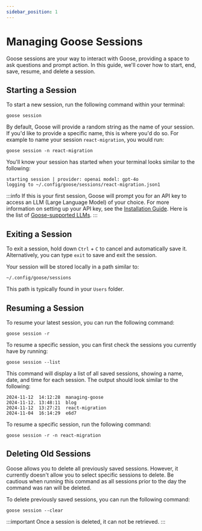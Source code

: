 ```yaml
---
sidebar_position: 1
---
```

# Managing Goose Sessions

Goose sessions are your way to interact with Goose, providing a space to ask questions and prompt action. In this guide, we'll cover how to start, end, save, resume, and delete a session. 


## Starting a Session 
To start a new session, run the following command within your terminal: 

```
goose session
```

By default, Goose will provide a random string as the name of your session. If you'd like to provide a specific name, this is where you'd do so. For example to name your session `react-migration`, you would run:

```
goose session -n react-migration
```
You'll know your session has started when your terminal looks similar to the following:

```
starting session | provider: openai model: gpt-4o
logging to ~/.config/goose/sessions/react-migration.json1
```

:::info
    If this is your first session, Goose will prompt you for an API key to access an LLM (Large Language Model) of your choice. For more information on setting up your API key, see the [Installation Guide](https://block.github.io/goose/v1/docs/installation#set-up-a-provider). Here is the list of [Goose-supported LLMs](https://block.github.io/goose/plugins/providers.html).
:::
## Exiting a Session

To exit a session, hold down `Ctrl` + `C` to cancel and automatically save it. Alternatively, you can type `exit` to save and exit the session.


Your session will be stored locally in a path similar to:

```
~/.config/goose/sessions
```

This path is typically found in your `Users` folder.

## Resuming a Session

To resume your latest session, you can run the following command:

```
goose session -r
```

To resume a specific session, you can first check the sessions you currently have by running: 

```
goose session --list 
```

This command will display a list of all saved sessions, showing a name, date, and time for each session. The output should look similar to the following: 

```
2024-11-12  14:12:28  managing-goose
2024-11-12. 13:48:11  blog
2024-11-12  13:27:21  react-migration
2024-11-04  16:14:29  e6d7
```

To resume a specific session, run the following command: 

```
goose session -r -n react-migration
```

## Deleting Old Sessions

Goose allows you to delete all previously saved sessions. However, it currently doesn't allow you to select specific sessions to delete. Be cautious when running this command as all sessions prior to the day the command was ran will be deleted. 

To delete previously saved sessions, you can run the following command:

```
goose session --clear
```

:::important
    Once a session is deleted, it can not be retrieved.
:::
